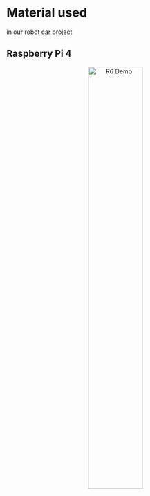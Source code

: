 # Material used 
in our robot car project
## Raspberry Pi 4
<p align="center">
  <img src="./R6-ezgif.com-optimize.gif" alt="R6 Demo" width="50%">
</p> 

